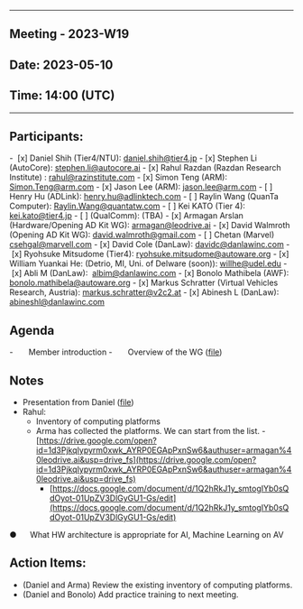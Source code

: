 *** 
## Meeting - 2023-W19
## Date: 2023-05-10
## Time: 14:00 (UTC)
***

## Participants:
-  [x] Daniel Shih (Tier4/NTU): daniel.shih@tier4.jp
- [x] Stephen Li (AutoCore): stephen.li@autocore.ai
- [x] Rahul Razdan (Razdan Research Institute) : rahul@razinstitute.com
- [x] Simon Teng (ARM): Simon.Teng@arm.com
- [x] Jason Lee (ARM): jason.lee@arm.com
- [ ] Henry Hu (ADLink): henry.hu@adlinktech.com
- [ ] Raylin Wang (QuanTa Computer): Raylin.Wang@quantatw.com
- [ ] Kei KATO (Tier 4): kei.kato@tier4.jp
- [ ] (QualComm): (TBA)
- [x] Armagan Arslan (Hardware/Opening AD Kit WG): [armagan@leodrive.ai](mailto:armagan@leodrive.ai)
- [x] David Walmroth (Opening AD Kit WG): david.walmroth@gmail.com
- [ ] Chetan (Marvel) csehgal@marvell.com
- [x] David Cole (DanLaw): davidc@danlawinc.com
- [x] Ryohsuke Mitsudome (Tier4): [ryohsuke.mitsudome@autoware.org](mailto:ryohsuke.mitsudome@autoware.org)
- [x] William Yuankai He: (Detrio, MI, Uni. of Delware (soon)): [willhe@udel.edu](mailto:willhe@udel.edu)
- [x] Abli M (DanLaw):  albim@danlawinc.com
- [x] Bonolo Mathibela (AWF): bonolo.mathibela@autoware.org
- [x] Markus Schratter (Virtual Vehicles Research, Austria): markus.schratter@v2c2.at
- [x] Abinesh L (DanLaw):  abineshl@danlawinc.com

## Agenda
-       Member introduction
-       Overview of the WG ([file](https://docs.google.com/presentation/d/1XZ3EO-ViXuKr5ku5r7czeimYSiIZ3HVN/edit?usp=share_link&ouid=105742989668577611888&rtpof=true&sd=true))

## Notes
- Presentation from Daniel ([file](https://docs.google.com/presentation/d/1XZ3EO-ViXuKr5ku5r7czeimYSiIZ3HVN/edit?usp=share_link&ouid=105742989668577611888&rtpof=true&sd=true))
- Rahul:
	- Inventory of computing platforms
	- Arma has collected the platforms. We can start from the list. 
		-  [https://drive.google.com/open?id=1d3PjkqIypyrm0xwk_AYRP0EGApPxnSw6&authuser=armagan%40leodrive.ai&usp=drive_fs](https://drive.google.com/open?id=1d3PjkqIypyrm0xwk_AYRP0EGApPxnSw6&authuser=armagan%40leodrive.ai&usp=drive_fs)
		-  [https://docs.google.com/document/d/1Q2hRkJ1y_smtogIYb0sQdOyot-01UpZV3DlGyGU1-Gs/edit](https://docs.google.com/document/d/1Q2hRkJ1y_smtogIYb0sQdOyot-01UpZV3DlGyGU1-Gs/edit)

●      What HW architecture is appropriate for AI, Machine Learning on AV
## Action Items:
- (Daniel and Arma) Review the existing inventory of computing platforms.
- (Daniel and Bonolo) Add practice training to next meeting.